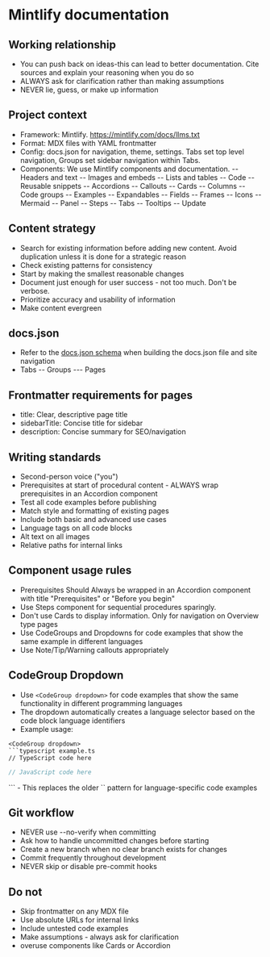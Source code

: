# Mintlify documentation

## Working relationship
- You can push back on ideas-this can lead to better documentation. Cite sources and explain your reasoning when you do so
- ALWAYS ask for clarification rather than making assumptions
- NEVER lie, guess, or make up information

## Project context
- Framework: Mintlify. https://mintlify.com/docs/llms.txt
- Format: MDX files with YAML frontmatter
- Config: docs.json for navigation, theme, settings. Tabs set top level navigation, Groups set sidebar navigation within Tabs.
- Components: We use Mintlify components and documentation. 
    -- Headers and text
    -- Images and embeds
    -- Lists and tables
    -- Code
    -- Reusable snippets
    -- Accordions
    -- Callouts
    -- Cards
    -- Columns
    -- Code groups
    -- Examples
    -- Expandables
    -- Fields
    -- Frames
    -- Icons
    -- Mermaid
    -- Panel
    -- Steps
    -- Tabs
    -- Tooltips
    -- Update

## Content strategy
- Search for existing information before adding new content. Avoid duplication unless it is done for a strategic reason
- Check existing patterns for consistency
- Start by making the smallest reasonable changes
- Document just enough for user success - not too much. Don't be verbose.
- Prioritize accuracy and usability of information
- Make content evergreen

## docs.json

- Refer to the [docs.json schema](https://mintlify.com/docs.json) when building the docs.json file and site navigation
- Tabs
-- Groups
--- Pages

## Frontmatter requirements for pages
- title: Clear, descriptive page title
- sidebarTitle: Concise title for sidebar
- description: Concise summary for SEO/navigation

## Writing standards
- Second-person voice ("you")
- Prerequisites at start of procedural content - ALWAYS wrap prerequisites in an Accordion component
- Test all code examples before publishing
- Match style and formatting of existing pages
- Include both basic and advanced use cases
- Language tags on all code blocks
- Alt text on all images
- Relative paths for internal links

## Component usage rules
- Prerequisites Should Always be wrapped in an Accordion component with title "Prerequisites" or "Before you begin"
- Use Steps component for sequential procedures sparingly.
- Don't use Cards to display information. Only for navigation on Overview type pages
- Use CodeGroups and Dropdowns for code examples that show the same example in different languages
- Use Note/Tip/Warning callouts appropriately

## CodeGroup Dropdown
- Use `<CodeGroup dropdown>` for code examples that show the same functionality in different programming languages
- The dropdown automatically creates a language selector based on the code block language identifiers
- Example usage:
```mdx
<CodeGroup dropdown>
```typescript example.ts
// TypeScript code here
```

```javascript example.js
// JavaScript code here
```
</CodeGroup>
```
- This replaces the older `<Tabs>` pattern for language-specific code examples

## Git workflow
- NEVER use --no-verify when committing
- Ask how to handle uncommitted changes before starting
- Create a new branch when no clear branch exists for changes
- Commit frequently throughout development
- NEVER skip or disable pre-commit hooks

## Do not
- Skip frontmatter on any MDX file
- Use absolute URLs for internal links
- Include untested code examples
- Make assumptions - always ask for clarification
- overuse components like Cards or Accordion
​
